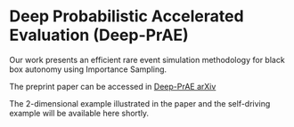 # Deep Probabilistic Accelerated Evaluation (Deep-PrAE)
Our work presents an efficient rare event simulation methodology for black box autonomy using Importance Sampling.

The preprint paper can be accessed in [Deep-PrAE arXiv](https://arxiv.org/abs/2006.15722)

The 2-dimensional example illustrated in the paper and the self-driving example will be available here shortly.
